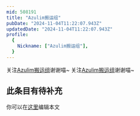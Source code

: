 ```yaml
---
mid: 508191
title: "Azulim搬运组"
pubDate: "2024-11-04T11:22:07.943Z"
updatedDate: "2024-11-04T11:22:07.943Z"
profile:
  {
    Nickname: ["Azulim搬运组"],
  }
---
```


关注[Azulim搬运组](https://space.bilibili.com/508191)谢谢喵~ 关注[Azulim搬运组](https://space.bilibili.com/508191)谢谢喵~

## 此条目有待补充
你可以在[这里](https://github.com/Yuhanawa/VTuber.ICU-Content/edit/master/v/Azulim搬运组/index.md)编辑本文
